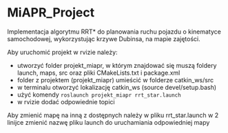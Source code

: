 # MiAPR_Project
Implementacja algorytmu RRT* do planowania ruchu pojazdu o kinematyce samochodowej, wykorzystując krzywe Dubinsa, na mapie zajętości. 

Aby uruchomić projekt w rvizie należy:
- utworzyć folder projekt_miapr, w którym znajdować się muszą foldery launch, maps, src oraz pliki CMakeLists.txt i package.xml
- folder z projektem (projekt_miapr) umieścić w folderze catkin_ws/src
- w terminalu otworzyć lokalizację catkin_ws (source devel/setup.bash)
- użyć komendy `roslaunch projekt_miapr rrt_star.launch`
- w rvizie dodać odpowiednie topici

Aby zmienić mapę na inną z dostępnych należy w pliku rrt_star.launch w 2 linijce zmienić nazwę pliku launch do uruchamiania odpowiedniej mapy

